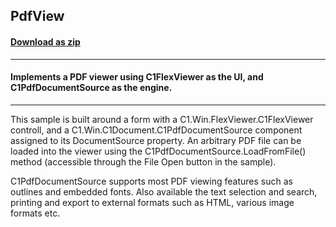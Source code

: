 ## PdfView
#### [Download as zip](https://grapecity.github.io/DownGit/#/home?url=https://github.com/GrapeCity/ComponentOne-WinForms-Samples/tree/master/NetFramework\Document\CS\PdfView)
____
#### Implements a PDF viewer using C1FlexViewer as the UI, and C1PdfDocumentSource as the engine.
____
This sample is built around a form with a C1.Win.FlexViewer.C1FlexViewer controll, and a C1.Win.C1Document.C1PdfDocumentSource component assigned to its DocumentSource property.
An arbitrary PDF file can be loaded into the viewer using the C1PdfDocumentSource.LoadFromFile() method (accessible through the File Open button in the sample).

C1PdfDocumentSource supports most PDF viewing features such as outlines and embedded fonts.
Also available the text selection and search, printing and export to external formats such as HTML, various image formats etc.
